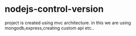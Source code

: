 # nodejs-control-version
project is created using mvc architecture. in this we are using mongodb,express,creating custom api etc..
